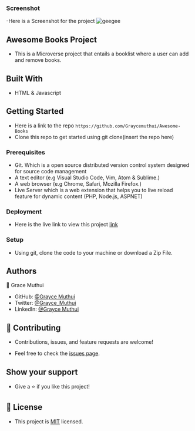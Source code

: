 ### Screenshot

-Here is  a Screenshot for the project
![geegee](https://user-images.githubusercontent.com/95374858/171064763-21a41de8-e03b-4d4f-9c49-4a443ac21a2f.png)

## Awesome Books Project

- This is a Microverse project that entails a booklist where a user can add and remove books.

## Built With

- HTML & Javascript

## Getting Started
- Here is a link to the repo `https://github.com/Graycemuthui/Awesome-Books`
- Clone this repo to get started using git clone(insert the repo here)

### Prerequisites

- Git. Which is a open source distributed version control system designed for source code management
- A text editor (e.g Visual Studio Code, Vim, Atom & Sublime.)
- A web browser (e.g Chrome, Safari, Mozilla Firefox.)
- Live Server which is a web extension that helps you to live reload feature for dynamic content (PHP, Node.js, ASPNET)

### Deployment

- Here is the live link to view this project [link](https://graycemuthui.github.io/Awesome-Books/)

### Setup

- Using git, clone the code to your machine or download a Zip File.

## Authors

👤 Grace Muthui

- GitHub: [@Grayce Muthui](https://github.com/Graycemuthui)
- Twitter: [@Grayce_Muthui](https://twitter.com/Grayce_Muthui)
- LinkedIn: [@Grayce Muthui](http://www.linkedin.com/in/grayce-muthui-a17294226)

## 🤝 Contributing

- Contributions, issues, and feature requests are welcome!

- Feel free to check the [issues page](../../issues/).

## Show your support

- Give a ⭐️ if you like this project!

## 📝 License

- This project is [MIT](./MIT.md) licensed.
